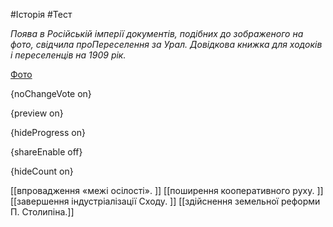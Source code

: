 #Історія #Тест

*Поява в Російській імперії документів, подібних до зображеного на фото, свідчила проПереселення за Урал. Довідкова книжка для ходоків і переселенців на 1909 рік.*

[Фото](https://zno.osvita.ua//doc/images/znotest/102/10214/13_1.jpg)

{noChangeVote on}

{preview on}

{hideProgress on}

{shareEnable off}

{hideCount on}

[[впровадження «межі осілості». ]]
[[поширення кооперативного руху. ]]
[[завершення індустріалізації Сходу. ]]
[[здійснення земельної реформи П. Столипіна.]]
